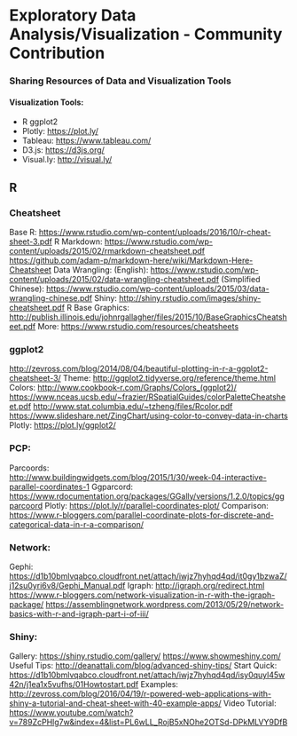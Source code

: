 # Exploratory Data Analysis/Visualization - Community Contribution

### Sharing Resources of Data and Visualization Tools

#### Visualization Tools:
- R ggplot2
- Plotly: https://plot.ly/
- Tableau: https://www.tableau.com/
- D3.js: https://d3js.org/
- Visual.ly: http://visual.ly/

## R
### Cheatsheet
Base R: 
  https://www.rstudio.com/wp-content/uploads/2016/10/r-cheat-sheet-3.pdf
R Markdown: 
  https://www.rstudio.com/wp-content/uploads/2015/02/rmarkdown-cheatsheet.pdf
  https://github.com/adam-p/markdown-here/wiki/Markdown-Here-Cheatsheet
Data Wrangling: 
  (English): https://www.rstudio.com/wp-content/uploads/2015/02/data-wrangling-cheatsheet.pdf
  (Simplified Chinese): https://www.rstudio.com/wp-content/uploads/2015/03/data-wrangling-chinese.pdf
Shiny: 
  http://shiny.rstudio.com/images/shiny-cheatsheet.pdf
R Base Graphics:  
  http://publish.illinois.edu/johnrgallagher/files/2015/10/BaseGraphicsCheatsheet.pdf
More: 
   https://www.rstudio.com/resources/cheatsheets

### ggplot2
http://zevross.com/blog/2014/08/04/beautiful-plotting-in-r-a-ggplot2-cheatsheet-3/
Theme:
  http://ggplot2.tidyverse.org/reference/theme.html
Colors:
  http://www.cookbook-r.com/Graphs/Colors_(ggplot2)/
  https://www.nceas.ucsb.edu/~frazier/RSpatialGuides/colorPaletteCheatsheet.pdf
  http://www.stat.columbia.edu/~tzheng/files/Rcolor.pdf
  https://www.slideshare.net/ZingChart/using-color-to-convey-data-in-charts 
Plotly: 
  https://plot.ly/ggplot2/

### PCP:
Parcoords:  
  http://www.buildingwidgets.com/blog/2015/1/30/week-04-interactive-parallel-coordinates-1
Ggparcord: 
  https://www.rdocumentation.org/packages/GGally/versions/1.2.0/topics/ggparcoord
Plotly: 
  https://plot.ly/r/parallel-coordinates-plot/
Comparison: 
  https://www.r-bloggers.com/parallel-coordinate-plots-for-discrete-and-categorical-data-in-r-a-comparison/

### Network:
Gephi: 
  https://d1b10bmlvqabco.cloudfront.net/attach/iwjz7hyhqd4qd/it0gy1bzwaZ/j12su0yri6v8/Gephi_Manual.pdf
Igraph: 
  http://igraph.org/redirect.html
  https://www.r-bloggers.com/network-visualization-in-r-with-the-igraph-package/
  https://assemblingnetwork.wordpress.com/2013/05/29/network-basics-with-r-and-igraph-part-i-of-iii/

### Shiny:
Gallery: 
  https://shiny.rstudio.com/gallery/
  https://www.showmeshiny.com/
Useful Tips: 
  http://deanattali.com/blog/advanced-shiny-tips/
Start Quick: 
  https://d1b10bmlvqabco.cloudfront.net/attach/iwjz7hyhqd4qd/isy0quyl45w42n/j1ea1x5vufhs/01Howtostart.pdf
Examples: 
  http://zevross.com/blog/2016/04/19/r-powered-web-applications-with-shiny-a-tutorial-and-cheat-sheet-with-40-example-apps/
Video Tutorial:
  https://www.youtube.com/watch?v=789ZcPHlg7w&index=4&list=PL6wLL_RojB5xNOhe2OTSd-DPkMLVY9DfB
 


